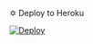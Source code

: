 
✡️ Deploy to Heroku

[![Deploy](https://www.herokucdn.com/deploy/button.svg)](https://heroku.com/deploy)
